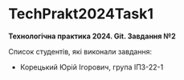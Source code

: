 # TechPrakt2024Task1
**Технологічна практика 2024. Git. Завдання №2**

Список студентів, які виконали завдання:
* Корецький Юрій Ігорович, група ІПЗ-22-1
